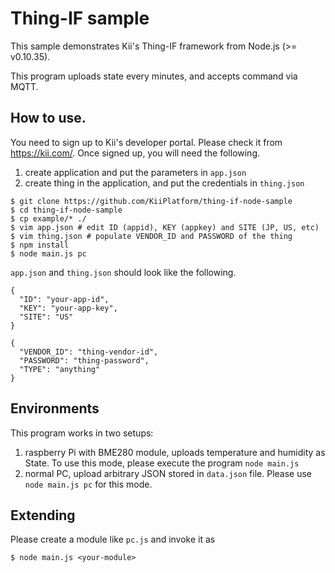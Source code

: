 # Thing-IF sample
This sample demonstrates Kii's Thing-IF framework from Node.js (>= v0.10.35).

This program uploads state every minutes, and accepts command via MQTT.

## How to use.
You need to sign up to Kii's developer portal. Please check it from https://kii.com/. Once signed up, you will need the following.

1. create application and put the parameters in `app.json`
1. create thing in the application, and put the credentials in `thing.json`

```
$ git clone https://github.com/KiiPlatform/thing-if-node-sample
$ cd thing-if-node-sample
$ cp example/* ./
$ vim app.json # edit ID (appid), KEY (appkey) and SITE (JP, US, etc)
$ vim thing.json # populate VENDOR_ID and PASSWORD of the thing
$ npm install
$ node main.js pc
```

`app.json` and `thing.json` should look like the following.
```
{
  "ID": "your-app-id",
  "KEY": "your-app-key",
  "SITE": "US"
}
```

```
{
  "VENDOR_ID": "thing-vendor-id",
  "PASSWORD": "thing-password",
  "TYPE": "anything"
}
```

## Environments
This program works in two setups: 

1. raspberry Pi with BME280 module, uploads temperature and humidity as State. To use this mode, please execute the program `node main.js`
1. normal PC, upload arbitrary JSON stored in `data.json` file. Please use `node main.js pc` for this mode.

## Extending
Please create a module like `pc.js` and invoke it as 
```
$ node main.js <your-module>
```
